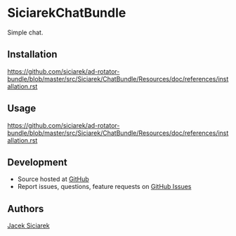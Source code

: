 SiciarekChatBundle
==================

Simple chat.



## Installation

https://github.com/siciarek/ad-rotator-bundle/blob/master/src/Siciarek/ChatBundle/Resources/doc/references/installation.rst


## Usage

https://github.com/siciarek/ad-rotator-bundle/blob/master/src/Siciarek/ChatBundle/Resources/doc/references/installation.rst


## Development

- Source hosted at [GitHub](https://github.com/siciarek/chat-bundle)
- Report issues, questions, feature requests on [GitHub Issues](https://github.com/siciarek/chat-bundle/issues)


## Authors

[Jacek Siciarek](https://github.com/siciarek)

